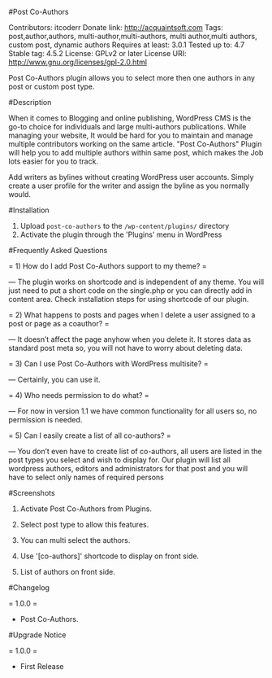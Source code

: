 #Post Co-Authors

Contributors: itcoderr
Donate link: http://acquaintsoft.com
Tags: post,author,authors, multi-author,multi-authors, multi author,multi authors, custom post, dynamic authors
Requires at least: 3.0.1
Tested up to: 4.7
Stable tag: 4.5.2
License: GPLv2 or later
License URI: http://www.gnu.org/licenses/gpl-2.0.html

Post Co-Authors plugin allows you to select more then one authors in any post or custom post type.

#Description

When it comes to Blogging and online publishing, WordPress CMS is the go-to choice for individuals and large multi-authors publications. While managing your website, It would be hard for you to maintain and manage multiple contributors working on the same article.  "Post Co-Authors" Plugin will help you to add multiple authors within same post, which makes the Job lots easier for you to track.

Add writers as bylines without creating WordPress user accounts. Simply create a user profile for the writer and assign the byline as you normally would.


#Installation

1. Upload `post-co-authors` to the `/wp-content/plugins/` directory
2. Activate the plugin through the 'Plugins' menu in WordPress

#Frequently Asked Questions

= 1) How do I add  Post Co-Authors support to my theme? =

— The plugin works on shortcode and is independent of any theme. You will just need to put a short code on the single.php or you can directly add in content area. Check installation steps for using shortcode of our plugin.


= 2) What happens to posts and pages when I delete a user assigned to a post or page as a coauthor? =

— It doesn’t affect the page anyhow when you delete it. It stores data as standard post meta so, you will not have to worry about deleting data. 

= 3) Can I use Post Co-Authors with WordPress multisite? =

— Certainly, you can use it.
 
= 4) Who needs permission to do what? =

— For now in version 1.1 we have common functionality for all users so, no permission is needed.

= 5) Can I easily create a list of all co-authors? =

—  You don’t even have to create list of co-authors, all users are listed in the post types you select and wish to display for. Our plugin will list all wordpress authors,  editors and administrators for that post and you will have to select only names of required persons
 
#Screenshots

1. Activate Post Co-Authors from Plugins.

2. Select post type to allow this features.

3. You can multi select the authors.

4. Use '[co-authors]' shortcode to display on front side.

5. List of authors on front side. 

#Changelog

= 1.0.0 =
* Post Co-Authors.

#Upgrade Notice

= 1.0.0  =
* First Release